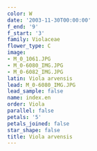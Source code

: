 ```yaml
---
color: W
date: '2003-11-30T00:00:00'
f_end: '9'
f_start: '3'
family: Violaceae
flower_type: C
image:
- M_0_1061.JPG
- M_0-6080_IMG.JPG
- M_0-6082_IMG.JPG
latin: Viola arvensis
lead: M_0-6080_IMG.JPG
lead_sample: false
name: index.en
order: Viola
parallel: false
petals: '5'
petals_joined: false
star_shape: false
title: Viola arvensis
---
```

